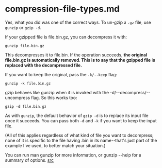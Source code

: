 # compression-file-types.md


Yes, what you did was one of the correct ways. To un-gzip a `.gz` file, use `gunzip` or `gzip -d`.

If your gzipped file is file.bin.gz, you can decompress it with:

```
gunzip file.bin.gz
```

This decompresses it to file.bin. If the operation succeeds, **the original file.bin.gz is automatically removed. This is to say that the gzipped file is replaced with the decompressed file.**

If you want to keep the original, pass the `-k/--keep` flag:

```
gunzip -k file.bin.gz
```
gzip behaves like gunzip when it is invoked with the -d/--decompress/--uncompress flag. So this works too:

```
gzip -d file.bin.gz
```
As with `gunzip`, the default behavior of `gzip -d` is to replace its input file once it succeeds. You can pass both `-d` and `-k` if you want to keep the input file.

(All of this applies regardless of what kind of file you want to decompress; none of it is specific to the file having .bin in its name--that's just part of the example I've used, to better match your situation.)

You can run man gunzip for more information, or gunzip --help for a summary of options.
[src](https://askubuntu.com/questions/946006/how-to-uncompress-a-bin-gz-file/946013#946013)
